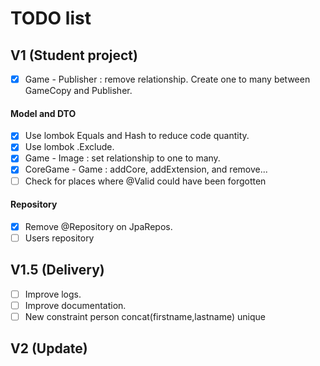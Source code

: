 # TODO list

## V1 (Student project)

- [X] Game - Publisher : remove relationship. Create one to many between GameCopy and Publisher.

#### Model and DTO

- [X] Use lombok Equals and Hash to reduce code quantity.
- [X] Use lombok .Exclude.
- [x] Game - Image : set relationship to one to many.
- [X] CoreGame - Game : addCore, addExtension, and remove...
- [ ] Check for places where @Valid could have been forgotten

#### Repository

- [X] Remove @Repository on JpaRepos.
- [ ] Users repository

## V1.5 (Delivery)
- [ ] Improve logs.
- [ ] Improve documentation.
- [ ] New constraint person concat(firstname,lastname) unique

## V2 (Update)
